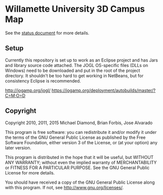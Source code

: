 # Willamette University 3D Campus Map

See the [status document](STATUS.md) for more details.

## Setup

Currently this repository is set up to work as an Eclipse project and has Jars and library source
code attached.  The JOGL OS-specific files (DLLs on Windows) need to be downloaded and put in the
root of the project directory.  It shouldn't be too hard to get working in NetBeans, but for
consistency Eclipse is recommended.

http://jogamp.org/jogl/
https://jogamp.org/deployment/autobuilds/master/?C=M;O=D

## Copyright

Copyright 2010, 2011, 2015 Michael Diamond, Brian Forbis, Jose Alvarado

This program is free software: you can redistribute it and/or modify
it under the terms of the GNU General Public License as published by
the Free Software Foundation, either version 3 of the License, or
(at your option) any later version.

This program is distributed in the hope that it will be useful,
but WITHOUT ANY WARRANTY; without even the implied warranty of
MERCHANTABILITY or FITNESS FOR A PARTICULAR PURPOSE.  See the
GNU General Public License for more details.

You should have received a copy of the GNU General Public License
along with this program.  If not, see <http://www.gnu.org/licenses/>.